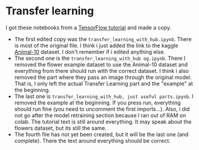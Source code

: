 # Transfer learning
I got these notebooks from a [TensorFlow tutorial](https://www.tensorflow.org/tutorials/images/transfer_learning_with_hub) and made a copy. 
- The first edited copy was the `transfer_learning_with_hub.ipynb`. There is most of the original file. I think i just added the link to the kaggle [Animal-10](https://www.kaggle.com/datasets/alessiocorrado99/animals10/data) dataset. I don't remember if i edited anything else.
- The second one is the `transfer_learning_with_hub og.ipynb`. There I removed the flower example dataset to use the Animal-10 dataset and everything from there should run with the correct dataset. I think i also removed the part where they pass an image through the original model. That is, I only left the actual Transfer Learning part and the "example" at the beginning.
- The last one is `transfer_learning_with_hub, just useful parts.ipynb`. I removed the example at the beginning. If you press run, everything should run fine (you need to uncomment the first imports...). Also, i did not go after the model retraining section because I ran out of RAM on colab. The tutorial text is still around everything. It may speak about the flowers dataset, but its still the same.
- The fourth file has not yet been created, but it will be the last one (and complete). There the text around everything should be correct. 
